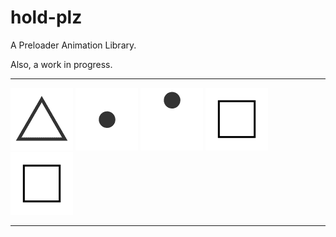 hold-plz
========

A Preloader Animation Library.

Also, a work in progress.

***

<img src="img/loader1.gif" alt="loader1" width="100" height="100" />
<img src="img/loader2.gif" alt="loader2" width="100" height="100" />
<img src="img/loader3.gif" alt="loader3" width="100" height="100" />
<img src="img/loader4.gif" alt="loader4" width="100" height="100" />
<img src="img/loader4B.gif" alt="loader4B" width="100" height="100" />

***